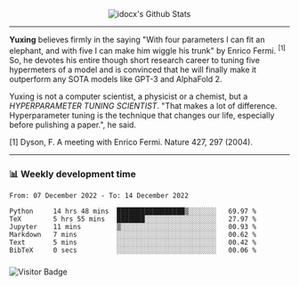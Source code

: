 <div align="center">
    <img align="center" src="https://github-readme-stats.vercel.app/api?username=idocx&show_icons=true&count_private=true&hide_border=true" alt="idocx's Github Stats"></img>
</div>

---

**Yuxing** believes firmly in the saying "With four parameters I can fit an elephant, and with five I can make him wiggle his trunk" by Enrico Fermi. <sup>[1]</sup> So, he devotes his entire though short research career to tuning five hypermeters of a model and is convinced that he will finally make it outperform any SOTA models like GPT-3 and AlphaFold 2.

Yuxing is not a computer scientist, a physicist or a chemist, but a *HYPERPARAMETER TUNING SCIENTIST*. "That makes a lot of difference. Hyperparameter tuning is the technique that changes our life, especially before pulishing a paper.", he said.

[1] Dyson, F. A meeting with Enrico Fermi. Nature 427, 297 (2004).


---

### 📊 Weekly development time
<!--START_SECTION:waka-->

```text
From: 07 December 2022 - To: 14 December 2022

Python     14 hrs 48 mins  █████████████████▒░░░░░░░   69.97 %
TeX        5 hrs 55 mins   ███████░░░░░░░░░░░░░░░░░░   27.97 %
Jupyter    11 mins         ▒░░░░░░░░░░░░░░░░░░░░░░░░   00.93 %
Markdown   7 mins          ░░░░░░░░░░░░░░░░░░░░░░░░░   00.62 %
Text       5 mins          ░░░░░░░░░░░░░░░░░░░░░░░░░   00.42 %
BibTeX     0 secs          ░░░░░░░░░░░░░░░░░░░░░░░░░   00.06 %
```

<!--END_SECTION:waka-->

### 

![Visitor Badge](https://visitor-badge.laobi.icu/badge?page_id=idocx.idocx)